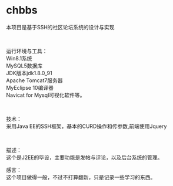 # chbbs
本项目是基于SSH的社区论坛系统的设计与实现

<br/>

运行环境与工具：<br/>
Win8.1系统<br/>
MySQL5数据库<br/>
JDK版本jdk1.8.0_91<br/>
Apache Tomcat7服务器<br/>
MyEclipse 10编译器<br/>
Navicat for Mysql可视化软件等。<br/>

<br/>

技术：<br/>
采用Java EE的SSH框架，基本的CURD操作和传参数,前端使用Jquery<br/>

<br/>

描述：<br/>
这个是J2EE的毕设，主要功能是发帖与评论，以及后台系统的管理。
<br/>

感言：<br/>
这个项目做得一般，不过不打算翻新，只是记录一些学习的东西。<br/>
